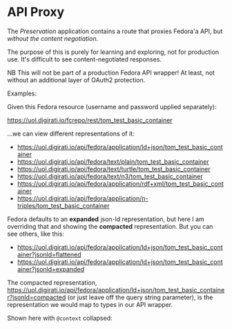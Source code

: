 # API Proxy

The *Preservation* application contains a route that proxies Fedora'a API, but _without the content negotiation_.

The purpose of this is purely for learning and exploring, not for production use. It's difficult to see content-negotiated responses.

NB This will not be part of a production Fedora API wrapper! At least, not without an additional layer of OAuth2 protection.

Examples:

Given this Fedora resource (username and password upplied separately):

https://uol.digirati.io/fcrepo/rest/tom_test_basic_container

...we can view different representations of it:

- https://uol.digirati.io/api/fedora/application/ld+json/tom_test_basic_container
- https://uol.digirati.io/api/fedora/text/plain/tom_test_basic_container
- https://uol.digirati.io/api/fedora/text/turtle/tom_test_basic_container
- https://uol.digirati.io/api/fedora/text/n3/tom_test_basic_container
- https://uol.digirati.io/api/fedora/application/rdf+xml/tom_test_basic_container
- https://uol.digirati.io/api/fedora/application/n-triples/tom_test_basic_container

Fedora defaults to an **expanded** json-ld representation, but here I am overriding that and showing the **compacted** representation. But you can see others, like this:

- https://uol.digirati.io/api/fedora/application/ld+json/tom_test_basic_container?jsonld=flattened
- https://uol.digirati.io/api/fedora/application/ld+json/tom_test_basic_container?jsonld=expanded

The compacted representation, https://uol.digirati.io/api/fedora/application/ld+json/tom_test_basic_container?jsonld=compacted (or just leave off the query string parameter), is the representation we would map to types in our API wrapper.

Shown here with `@context` collapsed:

